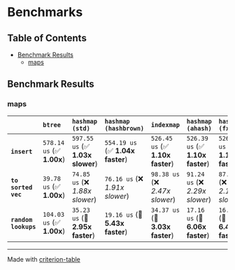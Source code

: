 # Benchmarks

## Table of Contents

- [Benchmark Results](#benchmark-results)
    - [maps](#maps)

## Benchmark Results

### maps

|                      | `btree`                   | `hashmap (std)`                  | `hashmap (hashbrown)`            | `indexmap`                       | `hashmap (ahash)`                | `hashmap (fxhash)`                |
|:---------------------|:--------------------------|:---------------------------------|:---------------------------------|:---------------------------------|:---------------------------------|:--------------------------------- |
| **`insert`**         | `578.14 us` (✅ **1.00x**) | `597.55 us` (✅ **1.03x slower**) | `554.19 us` (✅ **1.04x faster**) | `526.45 us` (✅ **1.10x faster**) | `526.39 us` (✅ **1.10x faster**) | `526.75 us` (✅ **1.10x faster**)  |
| **`to sorted vec`**  | `39.78 us` (✅ **1.00x**)  | `74.85 us` (❌ *1.88x slower*)    | `76.16 us` (❌ *1.91x slower*)    | `98.38 us` (❌ *2.47x slower*)    | `91.24 us` (❌ *2.29x slower*)    | `87.07 us` (❌ *2.19x slower*)     |
| **`random lookups`** | `104.03 us` (✅ **1.00x**) | `35.23 us` (🚀 **2.95x faster**)  | `19.16 us` (🚀 **5.43x faster**)  | `34.37 us` (🚀 **3.03x faster**)  | `17.16 us` (🚀 **6.06x faster**)  | `16.13 us` (🚀 **6.45x faster**)   |

---
Made with [criterion-table](https://github.com/nu11ptr/criterion-table)

